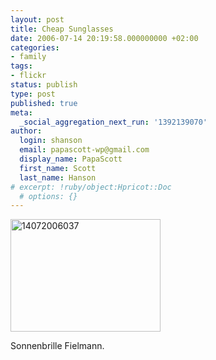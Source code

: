 ```yaml
---
layout: post
title: Cheap Sunglasses
date: 2006-07-14 20:19:58.000000000 +02:00
categories:
- family
tags:
- flickr
status: publish
type: post
published: true
meta:
  _social_aggregation_next_run: '1392139070'
author:
  login: shanson
  email: papascott-wp@gmail.com
  display_name: PapaScott
  first_name: Scott
  last_name: Hanson
# excerpt: !ruby/object:Hpricot::Doc
  # options: {}
---
```

<p><a href="http://www.flickr.com/photos/papascott/189539718/" title="Photo Sharing"><img src="http://static.flickr.com/69/189539718_34f33762fa_m.jpg" width="240" height="180" alt="14072006037" /></a></p>
<p>Sonnenbrille Fielmann.</p>

